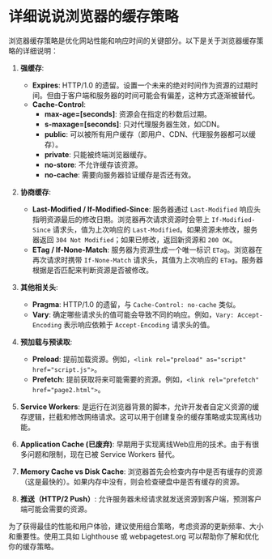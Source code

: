 # 详细说说浏览器的缓存策略

浏览器缓存策略是优化网站性能和响应时间的关键部分。以下是关于浏览器缓存策略的详细说明：

1. **强缓存**:
    * **Expires**: HTTP/1.0 的遗留。设置一个未来的绝对时间作为资源的过期时间。但由于客户端和服务器的时间可能会有偏差，这种方式逐渐被替代。
    * **Cache-Control**:
        * **max-age=[seconds]**: 资源会在指定的秒数后过期。
        * **s-maxage=[seconds]**: 只对代理服务器生效，如CDN。
        * **public**: 可以被所有用户缓存（即用户、CDN、代理服务器都可以缓存）。
        * **private**: 只能被终端浏览器缓存。
        * **no-store**: 不允许缓存该资源。
        * **no-cache**: 需要向服务器验证缓存是否还有效。
    
2. **协商缓存**:
    * **Last-Modified / If-Modified-Since**: 服务器通过 `Last-Modified` 响应头指明资源最后的修改日期。浏览器再次请求资源时会带上 `If-Modified-Since` 请求头，值为上次响应的 `Last-Modified`。如果资源未修改，服务器返回 `304 Not Modified`；如果已修改，返回新资源和 `200 OK`。
    * **ETag / If-None-Match**: 服务器为资源生成一个唯一标识 `ETag`。浏览器在再次请求时携带 `If-None-Match` 请求头，其值为上次响应的 `ETag`。服务器根据是否匹配来判断资源是否被修改。

3. **其他相关头**:
    * **Pragma**: HTTP/1.0 的遗留，与 `Cache-Control: no-cache` 类似。
    * **Vary**: 确定哪些请求头的值可能会导致不同的响应。例如，`Vary: Accept-Encoding` 表示响应依赖于 `Accept-Encoding` 请求头的值。

4. **预加载与预读取**:
    * **Preload**: 提前加载资源。例如，`<link rel="preload" as="script" href="script.js">`。
    * **Prefetch**: 提前获取将来可能需要的资源。例如，`<link rel="prefetch" href="page2.html">`。

5. **Service Workers**: 是运行在浏览器背景的脚本，允许开发者自定义资源的缓存逻辑，拦截和修改网络请求。这可以用于创建复杂的缓存策略或实现离线功能。

6. **Application Cache (已废弃)**: 早期用于实现离线Web应用的技术。由于有很多问题和限制，现在已被 Service Workers 替代。

7. **Memory Cache vs Disk Cache**: 浏览器首先会检查内存中是否有缓存的资源（这是最快的）。如果内存中没有，则会检查硬盘中是否有缓存的资源。

8. **推送（HTTP/2 Push）**: 允许服务器未经请求就发送资源到客户端，预测客户端可能会需要的资源。

为了获得最佳的性能和用户体验，建议使用组合策略，考虑资源的更新频率、大小和重要性。使用工具如 Lighthouse 或 webpagetest.org 可以帮助你了解和优化你的缓存策略。